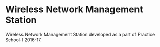 # Wireless Network Management Station

Wireless Network Management Station developed as a part of Practice School-I 2016-17.
